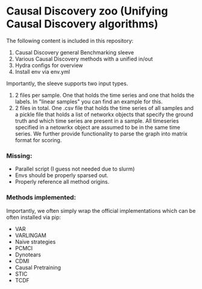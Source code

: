 


# Causal Discovery zoo (Unifying Causal Discovery algorithms)


The following content is included in this repository:

1. Causal Discovery general Benchmarking sleeve
2. Various Causal Discovery methods with a unified in/out
3. Hydra configs for overview
4. Install env via env.yml 


Importantly, the sleeve supports two input types. 
1. 2 files per sample. One that holds the time series and one that holds the labels. In "linear samples" you can find an example for this.
2. 2 files in total. One .csv file that holds the time series of all samples and a pickle file that holds a list of networkx objects that specify the ground truth and which time series are present in a sample. All timeseries specified in a netowrkx object are assumed to be in the same time series. We further provide functionality to parse the graph into matrix format for scoring.




### Missing: 
- Parallel script (I guess not needed due to slurm)
- Envs should be properly sparsed out.
- Properly reference all method origins.


### Methods implemented:

Importantly, we often simply wrap the official implementations which can be often installed via pip:


- VAR
- VARLINGAM
- Naive strategies
- PCMCI
- Dynotears
- CDMI
- Causal Pretraining
- STIC
- TCDF 





